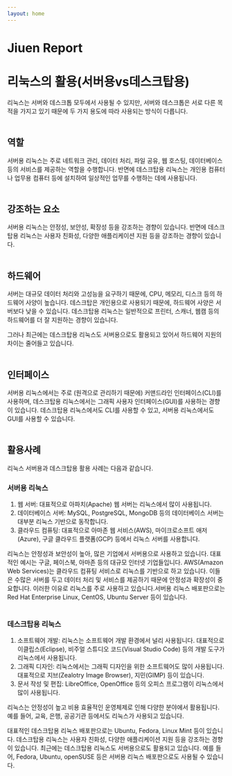 ```yaml
---
layout: home
---
```


# Jiuen Report

# 리눅스의 활용(서버용vs데스크탑용)

리눅스는 서버와 데스크톱 모두에서 사용될 수 있지만, 서버와 데스크톱은 서로 다른 목적을 가지고 있기 때문에 두 가지 용도에 따라 사용되는 방식이 다릅니다.
   <br/><br/>
## 역할

서버용 리눅스는 주로 네트워크 관리, 데이터 처리, 파일 공유, 웹 호스팅, 데이터베이스 등의 서비스를 제공하는 역할을 수행합니다. 반면에 데스크탑용 리눅스는 개인용 컴퓨터나 업무용 컴퓨터 등에 설치하여 일상적인 업무를 수행하는 데에 사용됩니다.
   <br/><br/>
## 강조하는 요소

서버용 리눅스는 안정성, 보안성, 확장성 등을 강조하는 경향이 있습니다. 반면에 데스크탑용 리눅스는 사용자 친화성, 다양한 애플리케이션 지원 등을 강조하는 경향이 있습니다.
   <br/><br/>
## 하드웨어

서버는 대규모 데이터 처리와 고성능을 요구하기 때문에, CPU, 메모리, 디스크 등의 하드웨어 사양이 높습니다. 데스크탑은 개인용으로 사용되기 때문에, 하드웨어 사양은 서버보다 낮을 수 있습니다. 데스크탑용 리눅스는 일반적으로 프린터, 스캐너, 웹캠 등의 하드웨어를 더 잘 지원하는 경향이 있습니다. 

그러나 최근에는 데스크탑용 리눅스도 서버용으로도 활용되고 있어서 하드웨어 지원의 차이는 줄어들고 있습니다.
   <br/><br/>
## 인터페이스

서버용 리눅스에서는 주로 (원격으로 관리하기 때문에) 커맨드라인 인터페이스(CLI)를 사용하며, 데스크탑용 리눅스에서는 그래픽 사용자 인터페이스(GUI)를 사용하는 경향이 있습니다. 데스크탑용 리눅스에서도 CLI를 사용할 수 있고, 서버용 리눅스에서도 GUI를 사용할 수 있습니다.
   <br/><br/>
## 활용사례

리눅스 서버용과 데스크탑용 활용 사례는 다음과 같습니다.

### 서버용 리눅스

1. 웹 서버: 대표적으로 아파치(Apache) 웹 서버는 리눅스에서 많이 사용됩니다.
2. 데이터베이스 서버: MySQL, PostgreSQL, MongoDB 등의 데이터베이스 서버는 대부분 리눅스 기반으로 동작합니다.
3. 클라우드 컴퓨팅: 대표적으로 아마존 웹 서비스(AWS), 마이크로소프트 애저(Azure), 구글 클라우드 플랫폼(GCP) 등에서 리눅스 서버를 사용합니다.

   
리눅스는 안정성과 보안성이 높아, 많은 기업에서 서버용으로 사용하고 있습니다. 대표적인 예시는 구글, 페이스북, 아마존 등의 대규모 인터넷 기업들입니다. AWS(Amazon Web Services)는 클라우드 컴퓨팅 서비스로 리눅스를 기반으로 하고 있습니다. 이들은 수많은 서버를 두고 데이터 처리 및 서비스를 제공하기 때문에 안정성과 확장성이 중요합니다. 이러한 이유로 리눅스를 주로 사용하고 있습니다.서버용 리눅스 배포판으로는 Red Hat Enterprise Linux, CentOS, Ubuntu Server 등이 있습니다.
   <br/><br/>
### 데스크탑용 리눅스

1. 소프트웨어 개발: 리눅스는 소프트웨어 개발 환경에서 널리 사용됩니다. 대표적으로 이클립스(Eclipse), 비주얼 스튜디오 코드(Visual Studio Code) 등의 개발 도구가 리눅스에서 사용됩니다.
2. 그래픽 디자인: 리눅스에서는 그래픽 디자인을 위한 소프트웨어도 많이 사용됩니다. 대표적으로 지브(Zealotry Image Browser), 지민(GIMP) 등이 있습니다.
3. 문서 작성 및 편집: LibreOffice, OpenOffice 등의 오피스 프로그램이 리눅스에서 많이 사용됩니다.

리눅스는 안정성이 높고 비용 효율적인 운영체제로 인해 다양한 분야에서 활용됩니다. 예를 들어, 교육, 은행, 공공기관 등에서도 리눅스가 사용되고 있습니다.

대표적인 데스크탑용 리눅스 배포판으로는 Ubuntu, Fedora, Linux Mint 등이 있습니다. 데스크탑용 리눅스는 사용자 친화성, 다양한 애플리케이션 지원 등을 강조하는 경향이 있습니다. 최근에는 데스크탑용 리눅스도 서버용으로도 활용되고 있습니다. 예를 들어, Fedora, Ubuntu, openSUSE 등은 서버용 리눅스 배포판으로도 사용될 수 있습니다.